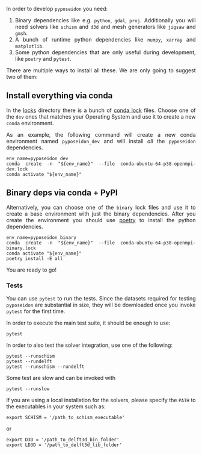 <style>body {text-align: justify}</style>

In order to develop `pyposeidon` you need:

1. Binary dependencies like e.g. `python`, `gdal`, `proj`. Additionally you will need solvers like
   `schism` and `d3d` and mesh generators like `jigsaw` and `gmsh`.
2. A bunch of runtime python dependencies like `numpy`, `xarray` and `matplotlib`.
3. Some python dependencies that are only useful during development, like `poetry` and `pytest`.

There are multiple ways to install all these. We are only going to suggest two of them:

## Install everything via conda

In the [locks](https://github.com/pmav99/pyPoseidon/tree/master/locks) directory there is a bunch of
[conda lock](https://github.com/conda-incubator/conda-lock) files. Choose one of the `dev` ones that
matches your Operating System and use it to create a new `conda` environment.

As an example, the following command will create a new conda environment named `pyposeidon_dev` and will install
*all* the `pyposeidon` dependencies.

```
env_name=pyposeidon_dev
conda create -n "${env_name}" --file conda-ubuntu-64-p38-openmpi-dev.lock
conda activate "${env_name}"
```

## Binary deps via conda + PyPI

Alternatively, you can choose one of the `binary` lock files and use it to create a base environment
with just the binary dependencies. After you create the environment you should use
[poetry](https://python-poetry.org/) to install the python dependencies.

```
env_name=pyposeidon_binary
conda create -n "${env_name}" --file conda-ubuntu-64-p38-openmpi-binary.lock
conda activate "${env_name}"
poetry install -E all
```

You are ready to go!

### Tests

You can use `pytest` to run the tests. Since the datasets required for testing `pyposeidon` are
substantial in size, they will be downloaded once you invoke `pytest` for the first time.

In order to execute the main test suite, it should be enough to use:

```
pytest
```

In order to also test the solver integration, use one of the following:

```
pytest --runschism
pytest --rundelft
pytest --runschism --rundelft
```

Some test are slow and can be invoked with

```
pytest --runslow
```


If you are using a local installation for the solvers, please specify the `PATH` to the executables in your system such as:

```
export SCHISM = '/path_to_schism_executable'
```

or

```
export D3D = '/path_to_delft3d_bin_folder'
export LD3D = '/path_to_delft3d_lib_folder'
```

